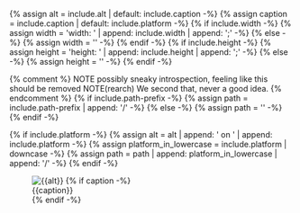 {% assign alt = include.alt | default: include.caption -%}
{% assign caption = include.caption | default: include.platform -%}
{% if include.width -%}
{% assign width = 'width: ' | append: include.width | append: ';' -%}
{% else -%}
{% assign width = '' -%}
{% endif -%}
{% if include.height -%}
{% assign height = 'height: ' | append: include.height | append: ';' -%}
{% else -%}
{% assign height = '' -%}
{% endif -%}

{% comment %}
NOTE possibly sneaky introspection, feeling like this should be removed
NOTE(rearch) We second that, never a good idea.
{% endcomment %}
{% if include.path-prefix -%}
  {% assign path = include.path-prefix | append: '/' -%}
{% else -%}
  {% assign path = '' -%}
{% endif -%}

{% if include.platform -%}
  {% assign alt = alt | append: ' on ' | append: include.platform -%}
  {% assign platform_in_lowercase = include.platform | downcase -%}
  {% assign path = path | append: platform_in_lowercase | append: '/'  -%}
{% endif -%}

<figure class="site-figure {{include.class}}">
  <div class="site-figure-container">
    <img src='{{ site.url }}/assets/images/docs/{{path}}{{include.image}}'
         class='{{include.img-class}}'
         alt='{{alt}}'
         style='{{width}} {{height}}'
         >
    {% if caption -%}
      <figcaption class="figure-caption">{{caption}}</figcaption>
    {% endif -%}
  </div>
</figure>
